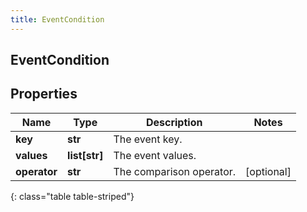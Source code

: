 ```yaml
---
title: EventCondition
---
```

## EventCondition

## Properties

|Name | Type | Description | Notes|
|------------ | ------------- | ------------- | -------------|
| **key** | **str** | The event key. | |
| **values** | **list[str]** | The event values. | |
| **operator** | **str** | The comparison operator. | [optional] |
{: class="table table-striped"}


